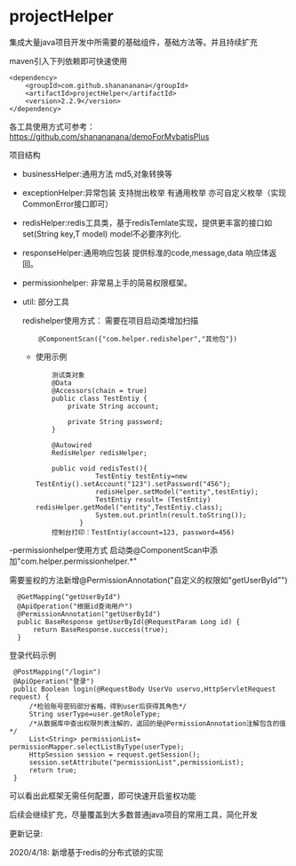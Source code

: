 # projectHelper
集成大量java项目开发中所需要的基础组件，基础方法等。并且持续扩充

maven引入下列依赖即可快速使用

    <dependency>
        <groupId>com.github.shanananana</groupId>
        <artifactId>projectHelper</artifactId>
        <version>2.2.9</version>
    </dependency>
各工具使用方式可参考：https://github.com/shanananana/demoForMybatisPlus    
    
项目结构

 - businessHelper:通用方法 md5,对象转换等
 
 - exceptionHelper:异常包装 支持抛出枚举 有通用枚举 亦可自定义枚举（实现CommonError接口即可）   

 - redisHelper:redis工具类，基于redisTemlate实现，提供更丰富的接口如set(String key,T model) model不必要序列化.
           
 - responseHelper:通用响应包装 提供标准的code,message,data 响应体返回。
 
 - permissionhelper: 非常易上手的简易权限框架。
 
 - util: 部分工具
   
 
 
    
      redishelper使用方式： 需要在项目启动类增加扫描  
                
           @ComponentScan({"com.helper.redishelper","其他包"})
        
 
     - 使用示例
               
               测试类对象
               @Data
               @Accessors(chain = true)
               public class TestEntiy {
                   private String account;
               
                   private String password;
               }
               
               @Autowired
               RedisHelper redisHelper;
               
               public void redisTest(){
                          TestEntiy testEntiy=new TestEntiy().setAccount("123").setPassword("456");
                          redisHelper.setModel("entity",testEntiy);
                          TestEntiy result= (TestEntiy) redisHelper.getModel("entity",TestEntiy.class);
                          System.out.println(result.toString());
                      }
               控制台打印：TestEntiy(account=123, password=456)
     
     
 -permissionhelper使用方式
 启动类@ComponentScan中添加"com.helper.permissionhelper.*"  
 
 需要鉴权的方法新增@PermissionAnnotation("自定义的权限如"getUserById"")
 
      @GetMapping("getUserById")
      @ApiOperation("根据id查询用户")
      @PermissionAnnotation("getUserById")
      public BaseResponse getUserById(@RequestParam Long id) {
          return BaseResponse.success(true);
      }       
     
 登录代码示例
 
     @PostMapping("/login")
     @ApiOperation("登录")
     public Boolean login(@RequestBody UserVo uservo,HttpServletRequest request) {
         /*检验账号密码部分省略，得到user后获得其角色*/
         String userType=user.getRoleType;
         /*从数据库中查出权限列表注解的，返回的是@PermissionAnnotation注解包含的值*/
         List<String> permissionList= permissionMapper.selectListByType(userType);
         HttpSession session = request.getSession();
         session.setAttribute("permissionList",permissionList);
         return true;
     }
 可以看出此框架无需任何配置，即可快速开启鉴权功能
 
 
 后续会继续扩充，尽量覆盖到大多数普通java项目的常用工具，简化开发
 
 更新记录:
 
 2020/4/18: 新增基于redis的分布式锁的实现